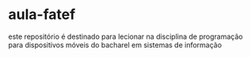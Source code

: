 # aula-fatef
este repositório é destinado para lecionar na disciplina de programação para dispositivos móveis do bacharel em sistemas de informação
